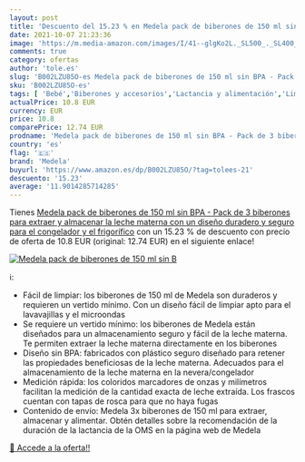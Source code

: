 ```yaml
---
layout: post
title: 'Descuento del 15.23 % en Medela pack de biberones de 150 ml sin B'
date: 2021-10-07 21:23:36
image: 'https://m.media-amazon.com/images/I/41--glgKo2L._SL500_._SL400_.jpg'
comments: true
category: ofertas
author: 'tole.es'
slug: 'B002LZU85O-es Medela pack de biberones de 150 ml sin BPA - Pack de 3...'
sku: 'B002LZU85O-es'
tags: [ 'Bebé','Biberones y accesorios','Lactancia y alimentación','Limpieza de biberón','biberones','medela', ]
actualPrice: 10.8 EUR
currency: EUR
price: 10.8
comparePrice: 12.74 EUR
prodname: 'Medela pack de biberones de 150 ml sin BPA - Pack de 3 biberones para extraer y almacenar la leche materna con un diseño duradero y seguro para el congelador y el frigorífico'
country: 'es'
flag: '🇪🇸'
brand: 'Medela'
buyurl: 'https://www.amazon.es/dp/B002LZU85O/?tag=tolees-21'
descuento: '15.23'
average: '11.9014285714285'
---
```


Tienes [Medela pack de biberones de 150 ml sin BPA - Pack de 3 biberones para extraer y almacenar la leche materna con un diseño duradero y seguro para el congelador y el frigorífico](https://www.amazon.es/dp/B002LZU85O/?tag=tolees-21) con un 15.23 % de descuento con precio de oferta de 10.8 EUR (original: 12.74 EUR) en el siguiente enlace!

[![Medela pack de biberones de 150 ml sin B](https://m.media-amazon.com/images/I/41--glgKo2L._SL500_._SL400_.jpg)](https://www.amazon.es/dp/B002LZU85O/?tag=tolees-21)

ℹ️:

- Fácil de limpiar: los biberones de 150 ml de Medela son duraderos y requieren un vertido mínimo. Con un diseño fácil de limpiar apto para el lavavajillas y el microondas
- Se requiere un vertido mínimo: los biberones de Medela están diseñados para un almacenamiento seguro y fácil de la leche materna. Te permiten extraer la leche materna directamente en los biberones
- Diseño sin BPA: fabricados con plástico seguro diseñado para retener las propiedades beneficiosas de la leche materna. Adecuados para el almacenamiento de la leche materna en la nevera/congelador
- Medición rápida: los coloridos marcadores de onzas y milímetros facilitan la medición de la cantidad exacta de leche extraída. Los frascos cuentan con tapas de rosca para que no haya fugas
- Contenido de envío: Medela 3x biberones de 150 ml para extraer, almacenar y alimentar. Obtén detalles sobre la recomendación de la duración de la lactancia de la OMS en la página web de Medela

[🛒 Accede a la oferta!!](https://www.amazon.es/dp/B002LZU85O/?tag=tolees-21)
